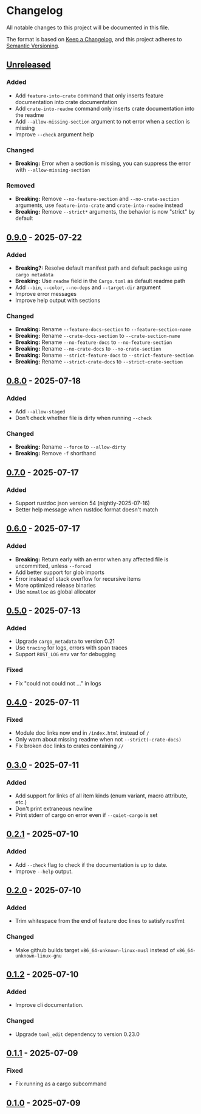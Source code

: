 # Changelog

All notable changes to this project will be documented in this file.

The format is based on [Keep a Changelog](https://keepachangelog.com/en/1.1.0/),
and this project adheres to [Semantic Versioning](https://semver.org/spec/v2.0.0.html).

<!-- next-header -->
## [Unreleased]

### Added

- Add `feature-into-crate` command that only inserts feature documentation into crate documentation 
- Add `crate-into-readme` command only inserts crate documentation into the readme
- Add `--allow-missing-section` argument to not error when a section is missing
- Improve `--check` argument help

### Changed

- **Breaking:** Error when a section is missing, you can suppress the error with `--allow-missing-section`

### Removed

- **Breaking:** Remove `--no-feature-section` and `--no-crate-section` arguments, use `feature-into-crate` and `crate-into-readme` instead
- **Breaking:** Remove `--strict*` arguments, the behavior is now "strict" by default

## [0.9.0] - 2025-07-22

### Added

- **Breaking?:** Resolve default manifest path and default package using `cargo metadata`
- **Breaking:** Use `readme` field in the `Cargo.toml` as default readme path
- Add `--bin`, `--color`, `--no-deps` and `--target-dir` argument
- Improve error messages
- Improve help output with sections

### Changed

- **Breaking:** Rename `--feature-docs-section` to `--feature-section-name`
- **Breaking:** Rename `--crate-docs-section` to `--crate-section-name`
- **Breaking:** Rename `--no-feature-docs` to `--no-feature-section`
- **Breaking:** Rename `--no-crate-docs` to `--no-crate-section`
- **Breaking:** Rename `--strict-feature-docs` to `--strict-feature-section`
- **Breaking:** Rename `--strict-crate-docs` to `--strict-crate-section`

## [0.8.0] - 2025-07-18

### Added

- Add `--allow-staged`
- Don't check whether file is dirty when running `--check`

### Changed

- **Breaking:** Rename `--force` to `--allow-dirty`
- **Breaking:** Remove `-f` shorthand

## [0.7.0] - 2025-07-17

### Added

- Support rustdoc json version 54 (nightly-2025-07-16)
- Better help message when rustdoc format doesn't match

## [0.6.0] - 2025-07-17

### Added

- **Breaking:** Return early with an error when any affected file is uncommitted, unless `--force`d
- Add better support for glob imports
- Error instead of stack overflow for recursive items
- More optimized release binaries
- Use `mimalloc` as global allocator

## [0.5.0] - 2025-07-13

### Added

- Upgrade `cargo_metadata` to version 0.21
- Use `tracing` for logs, errors with span traces
- Support `RUST_LOG` env var for debugging

### Fixed

- Fix "could not could not ..." in logs

## [0.4.0] - 2025-07-11

### Fixed

- Module doc links now end in `/index.html` instead of `/`
- Only warn about missing readme when not `--strict(-crate-docs)`
- Fix broken doc links to crates containing `//`

## [0.3.0] - 2025-07-11

### Added

- Add support for links of all item kinds (enum variant, macro attribute, etc.)
- Don't print extraneous newline
- Print stderr of cargo on error even if `--quiet-cargo` is set

## [0.2.1] - 2025-07-10

### Added

- Add `--check` flag to check if the documentation is up to date.
- Improve `--help` output.

## [0.2.0] - 2025-07-10

### Added

- Trim whitespace from the end of feature doc lines to satisfy rustfmt

### Changed

- Make github builds target `x86_64-unknown-linux-musl` instead of `x86_64-unknown-linux-gnu`

## [0.1.2] - 2025-07-10

### Added

- Improve cli documentation.

### Changed

- Upgrade `toml_edit` dependency to version 0.23.0

## [0.1.1] - 2025-07-09

### Fixed

- Fix running as a cargo subcommand

## [0.1.0] - 2025-07-09

<!-- next-url -->
[Unreleased]: https://github.com/bluurryy/cargo-insert-docs/compare/v0.9.0...HEAD
[0.9.0]: https://github.com/bluurryy/cargo-insert-docs/releases/tag/v0.9.0
[0.8.0]: https://github.com/bluurryy/cargo-insert-docs/releases/tag/v0.8.0
[0.7.0]: https://github.com/bluurryy/cargo-insert-docs/releases/tag/v0.7.0
[0.6.0]: https://github.com/bluurryy/cargo-insert-docs/releases/tag/v0.6.0
[0.5.0]: https://github.com/bluurryy/cargo-insert-docs/releases/tag/v0.5.0
[0.4.0]: https://github.com/bluurryy/cargo-insert-docs/releases/tag/v0.4.0
[0.3.0]: https://github.com/bluurryy/cargo-insert-docs/releases/tag/v0.3.0
[0.2.1]: https://github.com/bluurryy/cargo-insert-docs/releases/tag/v0.2.1
[0.2.0]: https://github.com/bluurryy/cargo-insert-docs/releases/tag/v0.2.0
[0.1.2]: https://github.com/bluurryy/cargo-insert-docs/releases/tag/v0.1.2
[0.1.1]: https://github.com/bluurryy/cargo-insert-docs/compare/v0.1.0...v0.1.1
[0.1.0]: https://github.com/bluurryy/cargo-insert-docs/compare/v0.1.0...0.1.0
